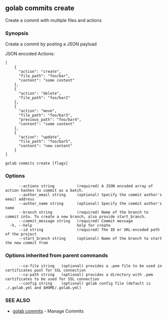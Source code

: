 ## golab commits create

Create a commit with multiple files and actions

### Synopsis


Create a commit by posting a JSON payload

JSON encoded Actions:

	[
		{
		  "action": "create",
		  "file_path": "foo/bar",
		  "content": "some content"
		},
		{
		  "action": "delete",
		  "file_path": "foo/bar2"
		},
		{
		  "action": "move",
		  "file_path": "foo/bar3",
		  "previous_path": "foo/bar4",
		  "content": "some content"
		},
		{
		  "action": "update",
		  "file_path": "foo/bar5",
		  "content": "new content"
		}
    ]

```
golab commits create [flags]
```

### Options

```
      --actions string          (required) A JSON encoded array of action hashes to commit as a batch.
      --author_email string     (optional) Specify the commit author's email address
      --author_name string      (optional) Specify the commit author's name
      --branch string           (required) Name of the branch to commit into. To create a new branch, also provide start_branch.
      --commit_message string   (required) Commit message
  -h, --help                    help for create
      --id string               (required) The ID or URL-encoded path of the project
      --start_branch string     (optional) Name of the branch to start the new commit from
```

### Options inherited from parent commands

```
      --ca-file string   (optional) provides a .pem file to be used in certificates pool for SSL connection
      --ca-path string   (optional) provides a directory with .pem certificates to be used for SSL connection
      --config string    (optional) golab config file (default is ./.golab.yml and $HOME/.golab.yml)
```

### SEE ALSO
* [golab commits](golab_commits.md)	 - Manage Commits

